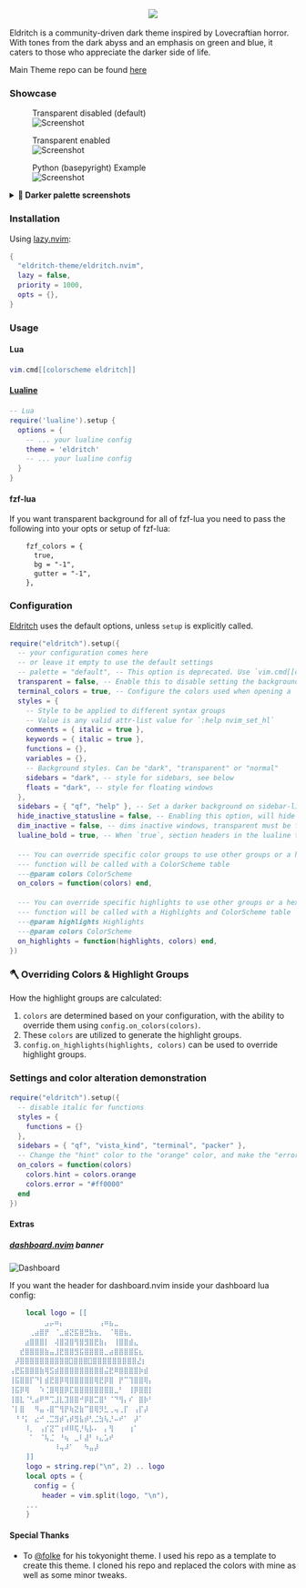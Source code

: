 <p align="center">
<img src="https://raw.github.com/eldritch-theme/eldritch/master/assets/logo/logo.png" width=150>
</p>
<p>
Eldritch is a community-driven dark theme inspired by Lovecraftian horror. With tones from the dark abyss and an emphasis on green and blue, it caters to those who appreciate the darker side of life.
</p>

Main Theme repo can be found [here](https://github.com/eldritch-theme/eldritch)

### Showcase

<figure>
<figcaption>Transparent disabled (default)</figcaption>
<img src="screenshot.png" alt="Screenshot"/><br/>
</figure>
<figure>
<figcaption>Transparent enabled</figcaption>
<img src="screenshot-transparent.png" alt="Screenshot"/><br/>
</figure>
<figure>
<figcaption>Python (basepyright) Example</figcaption>
<img src="python-screenshot.png" alt="Screenshot"/><br/>
</figure>

<details><summary><b>🌃 Darker palette screenshots</b></summary>

| Dashboard | Python and Lua Highlights | Zig Highlights |
|:-:|:-:|:-:|
| ![Dashboard on dark theme](dashboard-darker.png) | ![Python and Lua highlights comparison](py-lua.png) | ![Zig highlights](zig.png) |

</details>

### Installation

Using [lazy.nvim](https://github.com/folke/lazy.nvim):

```lua
{
  "eldritch-theme/eldritch.nvim",
  lazy = false,
  priority = 1000,
  opts = {},
}
```

### Usage

#### Lua

```lua
vim.cmd[[colorscheme eldritch]]
```

#### [Lualine](https://github.com/nvim-lualine/lualine.nvim)

```lua
-- Lua
require('lualine').setup {
  options = {
    -- ... your lualine config
    theme = 'eldritch'
    -- ... your lualine config
  }
}
```

#### fzf-lua

If you want transparent background for all of fzf-lua you need to pass the following into your opts or setup of fzf-lua:

```
    fzf_colors = {
      true,
      bg = "-1",
      gutter = "-1",
    },

```

### Configuration

[Eldritch](https://github.com/eldritch-theme/eldritch.nvim) uses the default options, unless `setup` is explicitly called.

```lua
require("eldritch").setup({
  -- your configuration comes here
  -- or leave it empty to use the default settings
  -- palette = "default", -- This option is deprecated. Use `vim.cmd[[colorscheme eldritch-dark]]` instead.
  transparent = false, -- Enable this to disable setting the background color
  terminal_colors = true, -- Configure the colors used when opening a `:terminal` in [Neovim](https://github.com/neovim/neovim)
  styles = {
    -- Style to be applied to different syntax groups
    -- Value is any valid attr-list value for `:help nvim_set_hl`
    comments = { italic = true },
    keywords = { italic = true },
    functions = {},
    variables = {},
    -- Background styles. Can be "dark", "transparent" or "normal"
    sidebars = "dark", -- style for sidebars, see below
    floats = "dark", -- style for floating windows
  },
  sidebars = { "qf", "help" }, -- Set a darker background on sidebar-like windows. For example: `["qf", "vista_kind", "terminal", "packer"]`
  hide_inactive_statusline = false, -- Enabling this option, will hide inactive statuslines and replace them with a thin border instead. Should work with the standard **StatusLine** and **LuaLine**.
  dim_inactive = false, -- dims inactive windows, transparent must be false for this to work
  lualine_bold = true, -- When `true`, section headers in the lualine theme will be bold

  --- You can override specific color groups to use other groups or a hex color
  --- function will be called with a ColorScheme table
  ---@param colors ColorScheme
  on_colors = function(colors) end,

  --- You can override specific highlights to use other groups or a hex color
  --- function will be called with a Highlights and ColorScheme table
  ---@param highlights Highlights
  ---@param colors ColorScheme
  on_highlights = function(highlights, colors) end,
})
```

### 🪓 Overriding Colors & Highlight Groups

How the highlight groups are calculated:

1. `colors` are determined based on your configuration, with the ability to
   override them using `config.on_colors(colors)`.
1. These `colors` are utilized to generate the highlight groups.
1. `config.on_highlights(highlights, colors)` can be used to override highlight
   groups.

### Settings and color alteration demonstration

```lua
require("eldritch").setup({
  -- disable italic for functions
  styles = {
    functions = {}
  },
  sidebars = { "qf", "vista_kind", "terminal", "packer" },
  -- Change the "hint" color to the "orange" color, and make the "error" color bright red
  on_colors = function(colors)
    colors.hint = colors.orange
    colors.error = "#ff0000"
  end
})
```

#### Extras

##### [dashboard.nvim](https://github.com/nvimdev/dashboard-nvim) banner

<img src="dashboard.png" alt="Dashboard"/><br/>

If you want the header for dashboard.nvim inside your dashboard lua config:

```lua
    local logo = [[
⠀⠀⠀⠀⠀⠀⠀⣠⡤⠶⡄⠀⠀⠀⠀⠀⠀⠀⢠⠶⣦⣀⠀⠀⠀⠀⠀⠀⠀
⠀⠀⠀⠀⢀⣴⣿⡟⠀⠈⣀⣾⣝⣯⣿⣛⣷⣦⡀⠀⠈⢿⣿⣦⡀⠀⠀⠀⠀
⠀⠀⠀⣴⣿⣿⣿⡇⠀⢼⣿⣽⣿⢻⣿⣻⣿⣟⣷⡄⠀⢸⣿⣿⣾⣄⠀⠀⠀
⠀⠀⣞⣿⣿⣿⣿⣷⣤⣸⣟⣿⣿⣻⣯⣿⣿⣿⣿⣀⣴⣿⣿⣿⣿⣯⣆⠀⠀
⠀⡼⣿⣿⣿⣿⣿⣿⣿⣿⣿⣿⣿⣿⣿⣿⣿⣿⣿⣿⣿⣿⣿⣿⣜⡆⠀
⢠⣟⣯⣿⣿⣿⣷⢿⣫⣾⣿⣿⣿⣿⣿⣿⣿⣿⣿⣬⣟⠿⣿⣿⣿⣿⡷⣾⠀
⢸⣯⣿⣿⡏⠙⡇⣾⣟⣿⡿⢿⣿⣿⣿⣿⣿⢿⣟⡿⣿⠀⡟⠉⢹⣿⣿⢿⡄
⢸⣯⡿⢿⠀⠀⠱⢈⣿⢿⣿⡿⣏⣿⣿⣿⣿⣿⣿⣿⣿⣀⠃⠀⢸⡿⣿⣿⡇
⢸⣿⣇⠈⢃⣴⠟⠛⢉⣸⣇⣹⣿⣿⠚⡿⣿⣉⣿⠃⠈⠙⢻⡄⠎⠀⣿⡷⠃
⠈⡇⣿⠀⠀⠻⣤⠠⣿⠉⢻⡟⢷⣝⣷⠉⣿⢿⡻⣃⢀⢤⢀⡏⠀⢠⡏⡼⠀
⠀⠘⠘⡅⠀⣔⠚⢀⣉⣻⡾⢡⡾⣻⣧⡾⢃⣈⣳⢧⡘⠤⠞⠁⠀⡼⠁⠀⠀
⠀⠀⠀⠸⡀⠀⢠⡎⣝⠉⢰⠾⠿⢯⡘⢧⡧⠄⠀⡄⢻⠀⠀⠀⢰⠁⠀⠀⠀
⠀⠀⠀⠀⠁⠀⠈⢧⣈⠀⠘⢦⠀⣀⠇⣼⠃⠰⣄⣡⠞⠀⠀⠀⠀⠀⠀⠀⠀
⠀⠀⠀⠀⠀⠀⠀⠀⠀⠸⢤⠼⠁⠀⠀⠳⣤⡼⠀⠀⠀⠀⠀⠀
    ]]
    logo = string.rep("\n", 2) .. logo
    local opts = {
      config = {
        header = vim.split(logo, "\n"),
    ...
    }
```

#### Special Thanks

- To [@folke](https://github.com/folke/tokyonight.nvim) for his tokyonight theme. I used his repo as a template to create this theme. I cloned his repo and replaced the colors with mine as well as some minor tweaks.
